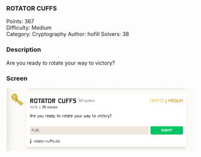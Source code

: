 ### ROTATOR CUFFS

Points: 367 \
Difficulty: Medium \
Category: Cryptography
Author: hofill
Solvers: 38

### Description

Are you ready to rotate your way to victory?

### Screen

![](img/task.png)


